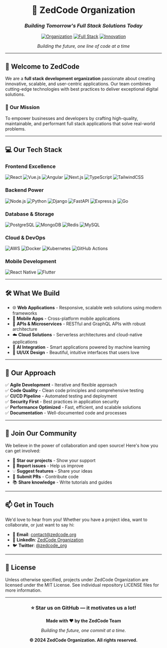 <div align="center">

# 🚀 ZedCode Organization

### *Building Tomorrow's Full Stack Solutions Today*

[![Organization](https://img.shields.io/badge/Organization-ZedCode-blue?style=for-the-badge)](https://github.com/zedcode-org)
[![Full Stack](https://img.shields.io/badge/Full--Stack-Development-green?style=for-the-badge)](https://github.com/zedcode-org)
[![Innovation](https://img.shields.io/badge/Innovation-Driven-orange?style=for-the-badge)](https://github.com/zedcode-org)

*Building the future, one line of code at a time*

</div>

---

## 👋 Welcome to ZedCode

We are a **full stack development organization** passionate about creating innovative, scalable, and user-centric applications. Our team combines cutting-edge technologies with best practices to deliver exceptional digital solutions.

### 🎯 Our Mission

To empower businesses and developers by crafting high-quality, maintainable, and performant full stack applications that solve real-world problems.

---

## 💻 Our Tech Stack

### Frontend Excellence
![React](https://img.shields.io/badge/React-20232A?style=for-the-badge&logo=react&logoColor=61DAFB)
![Vue.js](https://img.shields.io/badge/Vue.js-35495E?style=for-the-badge&logo=vue.js&logoColor=4FC08D)
![Angular](https://img.shields.io/badge/Angular-DD0031?style=for-the-badge&logo=angular&logoColor=white)
![Next.js](https://img.shields.io/badge/Next.js-000000?style=for-the-badge&logo=next.js&logoColor=white)
![TypeScript](https://img.shields.io/badge/TypeScript-007ACC?style=for-the-badge&logo=typescript&logoColor=white)
![TailwindCSS](https://img.shields.io/badge/Tailwind_CSS-38B2AC?style=for-the-badge&logo=tailwind-css&logoColor=white)

### Backend Power
![Node.js](https://img.shields.io/badge/Node.js-43853D?style=for-the-badge&logo=node.js&logoColor=white)
![Python](https://img.shields.io/badge/Python-3776AB?style=for-the-badge&logo=python&logoColor=white)
![Django](https://img.shields.io/badge/Django-092E20?style=for-the-badge&logo=django&logoColor=white)
![FastAPI](https://img.shields.io/badge/FastAPI-009688?style=for-the-badge&logo=fastapi&logoColor=white)
![Express.js](https://img.shields.io/badge/Express.js-404D59?style=for-the-badge&logo=express&logoColor=white)
![Go](https://img.shields.io/badge/Go-00ADD8?style=for-the-badge&logo=go&logoColor=white)

### Database & Storage
![PostgreSQL](https://img.shields.io/badge/PostgreSQL-316192?style=for-the-badge&logo=postgresql&logoColor=white)
![MongoDB](https://img.shields.io/badge/MongoDB-4EA94B?style=for-the-badge&logo=mongodb&logoColor=white)
![Redis](https://img.shields.io/badge/Redis-DC382D?style=for-the-badge&logo=redis&logoColor=white)
![MySQL](https://img.shields.io/badge/MySQL-00000F?style=for-the-badge&logo=mysql&logoColor=white)

### Cloud & DevOps
![AWS](https://img.shields.io/badge/AWS-232F3E?style=for-the-badge&logo=amazon-aws&logoColor=white)
![Docker](https://img.shields.io/badge/Docker-2496ED?style=for-the-badge&logo=docker&logoColor=white)
![Kubernetes](https://img.shields.io/badge/Kubernetes-326CE5?style=for-the-badge&logo=kubernetes&logoColor=white)
![GitHub Actions](https://img.shields.io/badge/GitHub_Actions-2088FF?style=for-the-badge&logo=github-actions&logoColor=white)

### Mobile Development
![React Native](https://img.shields.io/badge/React_Native-20232A?style=for-the-badge&logo=react&logoColor=61DAFB)
![Flutter](https://img.shields.io/badge/Flutter-02569B?style=for-the-badge&logo=flutter&logoColor=white)

---

## 🛠️ What We Build

- 🌐 **Web Applications** - Responsive, scalable web solutions using modern frameworks
- 📱 **Mobile Apps** - Cross-platform mobile applications
- 🔧 **APIs & Microservices** - RESTful and GraphQL APIs with robust architecture
- ☁️ **Cloud Solutions** - Serverless architectures and cloud-native applications
- 🤖 **AI Integration** - Smart applications powered by machine learning
- 🎨 **UI/UX Design** - Beautiful, intuitive interfaces that users love

---

## 🌟 Our Approach

✅ **Agile Development** - Iterative and flexible approach  
✅ **Code Quality** - Clean code principles and comprehensive testing  
✅ **CI/CD Pipeline** - Automated testing and deployment  
✅ **Security First** - Best practices in application security  
✅ **Performance Optimized** - Fast, efficient, and scalable solutions  
✅ **Documentation** - Well-documented code and processes  

---

## 🤝 Join Our Community

We believe in the power of collaboration and open source! Here's how you can get involved:

- 🌟 **Star our projects** - Show your support
- 🐛 **Report issues** - Help us improve
- 💡 **Suggest features** - Share your ideas
- 🔀 **Submit PRs** - Contribute code
- 📚 **Share knowledge** - Write tutorials and guides

---

## 📫 Get in Touch

We'd love to hear from you! Whether you have a project idea, want to collaborate, or just want to say hi:

- 📧 **Email**: contact@zedcode.org
- 💼 **LinkedIn**: [ZedCode Organization](https://linkedin.com/company/zedcode-org)
- 🐦 **Twitter**: [@zedcode_org](https://twitter.com/zedcode_org)

---

## 📄 License

Unless otherwise specified, projects under ZedCode Organization are licensed under the MIT License. See individual repository LICENSE files for more information.

---

<div align="center">

### ⭐ Star us on GitHub — it motivates us a lot!

**Made with ❤️ by the ZedCode Team**

*Building the future, one commit at a time.*

**© 2024 ZedCode Organization. All rights reserved.**

</div>

